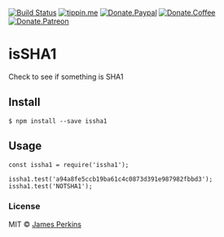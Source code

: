 [![Build Status](https://travis-ci.com/perkinsjr/IsSHA1.svg?branch=master)](https://travis-ci.com/perkinsjr/IsSHA1)
[![tippin.me](https://badgen.net/badge/%E2%9A%A1%EF%B8%8Ftippin.me/@james_r_perkins/F0918E)](https://tippin.me/@james_r_perkins)
[![Donate.Paypal](https://img.shields.io/badge/Donate-PayPal-green.svg)](https://paypal.me/jamesperkinsOSS)
[![Donate.Coffee](https://img.shields.io/badge/Donate-BuyMeCoffee-red.svg)](https://www.buymeacoffee.com/Of6xAMjSK)
[![Donate.Patreon](https://img.shields.io/badge/Donate-Patreon-orange.svg)](https://www.patreon.com/james_perkins)

# isSHA1

Check to see if something is SHA1 

## Install

    $ npm install --save issha1

## Usage

    const issha1 = require('issha1');

    issha1.test('a94a8fe5ccb19ba61c4c0873d391e987982fbbd3');
    issha1.test('NOTSHA1');

### License

MIT © [James Perkins](https://jamesperkins.io)


